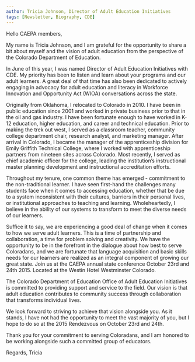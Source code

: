```yaml
---
author: Tricia Johnson, Director of Adult Education Initiatives
tags: [Newsletter, Biography, CDE]
---
```

Hello CAEPA members,

My name is Tricia Johnson, and I am grateful for the opportunity to share a bit about myself and the vision of adult education from the perspective of the Colorado Department of Education.

In June of this year, I was named Director of Adult Education Initiatives with CDE. My priority has been to listen and learn about your programs and our adult learners. A great deal of that time has also been dedicated to actively engaging in advocacy for adult education and literacy in Workforce Innovation and Opportunity Act (WIOA) conversations across the state.

Originally from Oklahoma, I relocated to Colorado in 2010. I have been in public education since 2001 and worked in private business prior to that in the oil and gas industry. I have been fortunate enough to have worked in K-12 education, higher education, and career and technical education. Prior to making the trek out west, I served as a classroom teacher, community college department chair, research analyst, and marketing manager. After arrival in Colorado, I became the manager of the apprenticeship division for Emily Griffith Technical College, where I worked with apprenticeship partners from nineteen sites across Colorado. Most recently, I served as chief academic officer for the college, leading the institution’s instructional master planning development and instructional accreditation efforts.

Throughout my tenure, one common theme has emerged - commitment to the non-traditional learner. I have seen first-hand the challenges many students face when it comes to accessing education, whether that be due to a system inconsistent with their cultures, barriers in their personal lives, or institutional approaches to teaching and learning. Wholeheartedly, I believe in the ability of our systems to transform to meet the diverse needs of our learners.

Suffice it to say, we are experiencing a good deal of change when it comes to how we serve adult learners. This is a time of partnership and collaboration, a time for problem solving and creativity. We have the opportunity to be in the forefront in the dialogue about how best to serve Coloradans, and we are fortunate that language acquisition and basic skills needs for our learners are realized as an integral component of growing our great state. Join us at the CAEPA annual state conference October 23rd and 24th 2015. Located at the Westin Hotel Westminster Colorado.

The Colorado Department of Education Office of Adult Education Initiatives is committed to providing support and service to the field. Our vision is that adult education contributes to community success through collaboration that transforms individual lives.

We look forward to striving to achieve that vision alongside you. As it stands, I have not had the opportunity to meet the vast majority of you, but I hope to do so at the 2015 Rendezvous on October 23rd and 24th.

Thank you for your commitment to serving Coloradans, and I am honored to be working alongside such a committed group of educators.

Regards,
Tricia